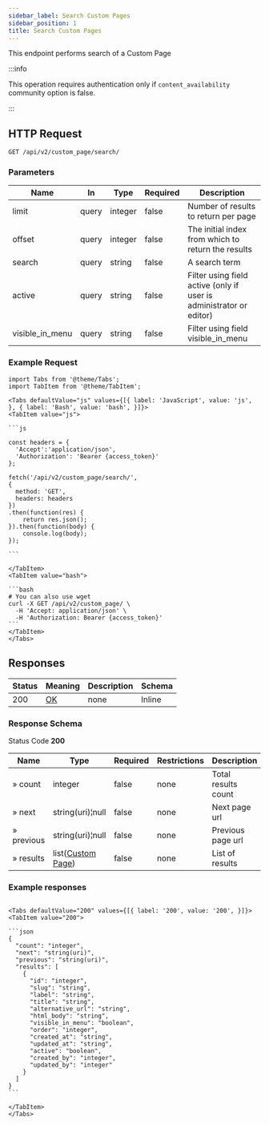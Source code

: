 ```yaml
---
sidebar_label: Search Custom Pages
sidebar_position: 1
title: Search Custom Pages
---
```


This endpoint performs search of a Custom Page


:::info

This operation requires authentication only if `content_availability` community option is false.

:::


## HTTP Request

`GET /api/v2/custom_page/search/`

### Parameters

|Name|In|Type|Required|Description|
|---|---|---|---|---|
|limit|query|integer|false|Number of results to return per page|
|offset|query|integer|false|The initial index from which to return the results|
|search|query|string|false|A search term|
|active|query|string|false|Filter using field active (only if user is administrator or editor)|
|visible_in_menu|query|string|false|Filter using field visible_in_menu|


### Example Request

````mdx-code-block
import Tabs from '@theme/Tabs';
import TabItem from '@theme/TabItem';

<Tabs defaultValue="js" values={[{ label: 'JavaScript', value: 'js', }, { label: 'Bash', value: 'bash', }]}>
<TabItem value="js">

```js

const headers = {
  'Accept':'application/json',
  'Authorization': 'Bearer {access_token}'
};

fetch('/api/v2/custom_page/search/',
{
  method: 'GET',
  headers: headers
})
.then(function(res) {
    return res.json();
}).then(function(body) {
    console.log(body);
});

```

</TabItem>
<TabItem value="bash">

```bash
# You can also use wget
curl -X GET /api/v2/custom_page/ \
  -H 'Accept: application/json' \
  -H 'Authorization: Bearer {access_token}'
```
</TabItem>
</Tabs>
````

## Responses

|Status|Meaning|Description|Schema|
|---|---|---|---|
|200|[OK](https://tools.ietf.org/html/rfc7231#section-6.3.1)|none|Inline|

### Response Schema

Status Code **200**

|Name|Type|Required|Restrictions|Description|
|---|---|---|---|---|
|» count|integer|false|none|Total results count|
|» next|string(uri)¦null|false|none|Next page url|
|» previous|string(uri)¦null|false|none|Previous page url|
|» results|list([Custom Page](/docs/apireference/v2/schemas/custom_page))|false|none|List of results|

### Example responses


````mdx-code-block

<Tabs defaultValue="200" values={[{ label: '200', value: '200', }]}>
<TabItem value="200">

```json
{
  "count": "integer",
  "next": "string(uri)",
  "previous": "string(uri)",
  "results": [ 
    {
      "id": "integer",
      "slug": "string",
      "label": "string",
      "title": "string",
      "alternative_url": "string",
      "html_body": "string",
      "visible_in_menu": "boolean",
      "order": "integer",
      "created_at": "string",
      "updated_at": "string",
      "active": "boolean",
      "created_by": "integer",
      "updated_by": "integer"
    }    
  ]
}
```

</TabItem>
</Tabs>
````




